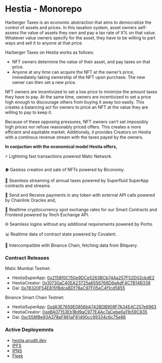 # Hestia - Monorepo

Harberger Taxes is an economic abstraction that aims to democratize the control of assets and prices. In this taxation system, asset owners self-assess the value of assets they own and pay a tax rate of X% on that value. Whatever value owners specify for the asset, they have to be willing to part ways and sell it to anyone at that price.

Harberger Taxes on Hestia works as follows:

- NFT owners determine the value of their asset, and pay taxes on that price.
- Anyone at any time can acquire the NFT at the owner’s price, immediately taking ownership of the NFT upon purchase. The new owner can then set a new price.

NFT owners are incentivized to set a low price to minimize the amount taxes they have to pay. At the same time, owners are incentivized to set a price high enough to discourage others from buying it away too easily. This creates a balancing act for owners to price an NFT at the value they are willing to pay to keep it.

Because of these opposing pressures, NFT owners can’t set impossibly high prices nor refuse reasonably priced offers. This creates a more efficient and equitable market. Additionaly, it provides Creators on Hestia with a continous revenue stream with the taxes payed by the owners.


**In conjuction with the economical model Hestia offers,**

⚡ Lightning fast transactions powered Matic Network.

⛽ Gasless creation and sale of NFTs powered by Biconomy.

🌊 Seamless streaming of annual taxes powered by Superfluid SuperApp contracts and streams.

🔗 Send and Receive payments in any token with external API calls powered by Chainlink Oracles and,

💱 Realtime cryptocurrency spot exchange rates for our Smart Contracts and Frontend powered by 1Inch Exchange API.

🌐 Seamless logins without any additional requirements powered by Portis.

📊 Realtime data of contract state powered by Covalent.

🔀 Intercompatible with Binance Chain, fetching data from Bitquery.

### Contract Releases

Matic Mumbai Testnet:
- HestiaSuperApp:  [0x2158f0C150e9DCe5263BCb74Aa257F52D02cbdE2](https://explorer-mumbai.maticvigil.com/address/0x2158f0C150e9DCe5263BCb74Aa257F52D02cbdE2)
- HestiaCreator:  [0x10730aC40EA23725a6556768D6eAdF4C7B14B338](https://explorer-mumbai.maticvigil.com/address/0x10730aC40EA23725a6556768D6eAdF4C7B14B338)
- Dai:  [0x78320F54E815fBdceBDf78aC97F05eC4f1cd5855](https://explorer-mumbai.maticvigil.com/address/0x78320F54E815fBdceBDf78aC97F05eC4f1cd5855)

Binance Smart Chain Testnet:
- HestiaSuperApp:  [0xdA3E7659E0856bA742BDB908F7A34E4C257e6963](https://testnet.bscscan.com/address/0xdA3E7659E0856bA742BDB908F7A34E4C257e6963)
- HestiaCreator:  [0xeBA07153Eb1Bd9aC977E4Ac7aCebe6a11b59C835](https://testnet.bscscan.com/address/0xeBA07153Eb1Bd9aC977E4Ac7aCebe6a11b59C835)
- Dai:  [0xc558fBe93A378aF861aF81490cc99334c6c75e86](https://testnet.bscscan.com/address/0xc558fBe93A378aF861aF81490cc99334c6c75e86)

### Active Deployemnts
- [hestia.anudit.dev](https://hestia.anudit.dev)
- [IPFS](https://hub.textile.io/ipfs/bafybeibtrp3c2ijk2kqsj4dmqvcu6dauqanzrdjwfmqulmaxea4t5kahem/index.html)
- [IPNS](https://hub.textile.io/ipns/bafzbeibcmranvzip5uevcew756nrre77nllfzfollzuwfhgjryewxrmjdu/index.html)
- [Fleek](https://hestia.on.fleek.co)
